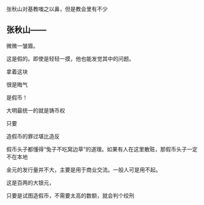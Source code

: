 

张秋山对基教嗤之以鼻，但是教会里有不少

## 张秋山——

微微一皱眉。

这是假的。即使是轻轻一摸，他也能发觉其中的问题。



拿着这块

很是晦气

是假币！

大明最统一的就是铸币权

只要

造假币的罪过堪比造反

假币头子都懂得“兔子不吃窝边草”的道理。如果有人在这里散赃，那假币头子一定不在本地

金元的发行量并不大，主要是用于商业交流。一般人可是用不起。

这是百两的大银元，

只要是试图造假币，不需要太高的数额，就会判个绞刑

